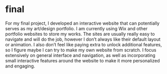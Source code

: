 # final

For my final project, I developed an interactive website that can potentially serves as my art/design portfolio. I am currently using Wix and other portfolio websites to store my works. The sites are usually really easy to navigate and will do the job, however I don’t always like their default layout or animation. I also don’t feel like paying extra to unlock additional features, so I figure maybe I can try to make my own website from scratch. I focus extensively on general interface and navigation, as well as incorporating small interactive features around the website to make it more personalized and engaging.
